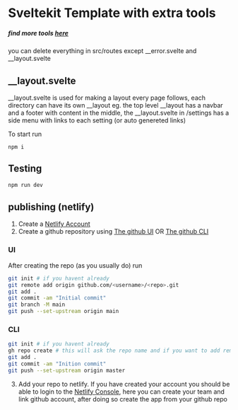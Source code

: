 # Sveltekit Template with extra tools
##### find more tools [here](https://sveltesociety.dev)
you can delete everything in src/routes except \_\_error.svelte and \_\_layout.svelte
## \_\_layout.svelte 
\_\_layout.svelte is used for making a layout every page follows, each directory can have its own \_\_layout eg. the top level \_\_layout has a navbar and a footer with content in the middle, the \_\_layout.svelte in /settings has a side menu with links to each setting (or auto genereted links)  


To start run
```
npm i
```
## Testing
```bash
npm run dev
```
## publishing (netlify)
1. Create a [Netlify Account](https://app.netlify.com)
2. Create a github repository using [The github UI](https://github.com) OR [The github CLI](https://github.com/cli/cli#installation)
### UI
After creating the repo (as you usually do) run
```bash
git init # if you havent already
git remote add origin github.com/<username>/<repo>.git
git add .
git commit -am "Initial commit"
git branch -M main
git push --set-upstream origin main
```
### CLI
```bash 
git init # if you havent already
gh repo create # this will ask the repo name and if you want to add remote.
git add .
git commit -am "Inition commit"
git push --set-upstream origin master
```
3. Add your repo to netlify. If you have created your account you should be able to login to the [Netlify Console](https://app.netlify.com), here you can create your team and link github account, after doing so create the app from your github repo